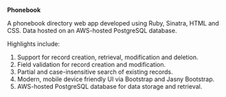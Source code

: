 **Phonebook**

A phonebook directory web app developed using Ruby, Sinatra, HTML and CSS. Data hosted on an AWS-hosted PostgreSQL database.

Highlights include:

1. Support for record creation, retrieval, modification and deletion.
2. Field validation for record creation and modification.
3. Partial and case-insensitive search of existing records.
4. Modern, mobile device friendly UI via Bootstrap and Jasny Bootstrap.
5. AWS-hosted PostgreSQL database for data storage and retrieval.